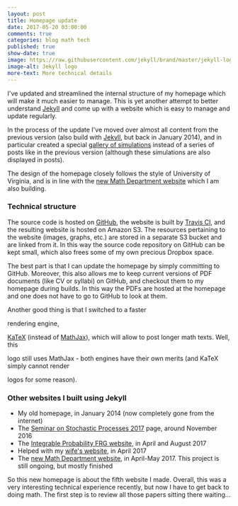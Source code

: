 ```yaml
---
layout: post
title: Homepage update
date: 2017-05-20 03:00:00
comments: true
categories: blog math tech
published: true
show-date: true
image: https://raw.githubusercontent.com/jekyll/brand/master/jekyll-logo-dark-solid.png
image-alt: Jekyll logo
more-text: More technical details
---
```


I've updated and streamlined the internal structure of my homepage
which will make it much easier to manage.
This is yet another attempt to better understand [Jekyll](http://jekyllrb.com/)
and come up with a website which is easy to manage and update regularly.

In the process of the update I've moved over almost all content
from the previous version (also build with [Jekyll](http://jekyllrb.com/),
but back in January 2014), and in particular created
a special [gallery of simulations]({{site.url}}/research/gallery/)
instead of a series of posts like in the previous version
(although these simulations are also displayed in posts).

The design of the homepage closely follows
the style of University of Virginia,
and is in line with the
[new Math Department website](https://uva-math.github.io)
which I am also building.

<!--more-->

### Technical structure

The source code is hosted on [GitHub](https://github.com/lenis2000/homepage),
the website is built by [Travis CI](https://travis-ci.org/lenis2000/homepage),
and the resulting website is hosted on Amazon S3.
The resources pertaining to the website
(images, graphs, etc.) are stored in a separate S3 bucket
and are linked from it. In this way the source code repository
on GitHub can be kept small, which also frees some of my own
precious Dropbox space.

The best part is that I can update the homepage by simply committing to GitHub.
Moreover, this also allows me to keep current versions
of PDF documents (like CV or syllabi) on GitHub, and checkout them
to my homepage during builds. In this way the PDFs are hosted at the homepage
and one does not have to go to GitHub to look at them.

Another good thing is that I switched to a faster
<script type="math/tex">\mathrm{\TeX}</script> rendering engine,
[KaTeX](https://github.com/Khan/KaTeX) (instead of [MathJax](https://www.mathjax.org/)),
which will allow to post longer math texts. Well, this
<script type="math/tex">\mathrm{\TeX}</script>
logo still uses MathJax - both engines have their own merits
(and KaTeX simply cannot render
<script type="math/tex">\mathrm{\TeX}</script>
logos for some reason).

### Other websites I built using Jekyll

- My old homepage, in January 2014 (now completely gone from the internet)
- The [Seminar on Stochastic Processes 2017](http://faculty.virginia.edu/ssp17/) page, around November 2016
- The [Integrable Probability FRG website](https://frg.int-prob.org), in April and August 2017
- Helped with my [wife's website](https://albinash-art.github.io), in April 2017
- The [new Math Department website](https://math.virginia.edu), in April-May 2017. This project is still ongoing, but mostly finished

So this new homepage is about the fifth website I made. Overall, this was a very interesting technical experience recently, but now I have to get back to doing math. The first step is to review all those papers sitting there
waiting...

<br><br>
